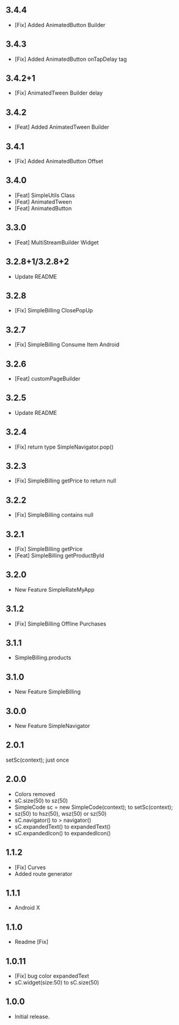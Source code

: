 ##  3.4.4
* [Fix] Added AnimatedButton Builder

##  3.4.3
* [Fix] Added AnimatedButton onTapDelay tag

##  3.4.2+1
* [Fix] AnimatedTween Builder delay

##  3.4.2
* [Feat] Added AnimatedTween Builder

##  3.4.1
* [Fix] Added AnimatedButton Offset

##  3.4.0
* [Feat] SimpleUtils Class
* [Feat] AnimatedTween
* [Feat] AnimatedButton

##  3.3.0
* [Feat] MultiStreamBuilder Widget

##  3.2.8+1/3.2.8+2
* Update README

## 3.2.8
* [Fix] SimpleBilling ClosePopUp

## 3.2.7
* [Fix] SimpleBilling Consume Item Android

## 3.2.6
* [Feat] customPageBuilder

## 3.2.5
* Update README

## 3.2.4
* [Fix] return type SimpleNavigator.pop()

## 3.2.3
* [Fix] SimpleBilling getPrice to return null

## 3.2.2
* [Fix] SimpleBilling contains null

## 3.2.1
* [Fix] SimpleBilling getPrice
* [Feat] SimpleBilling getProductById

## 3.2.0
* New Feature SimpleRateMyApp

## 3.1.2
* [Fix] SimpleBilling Offline Purchases

## 3.1.1
* SimpleBilling.products

## 3.1.0
* New Feature SimpleBilling

## 3.0.0
* New Feature SimpleNavigator

## 2.0.1
setSc(context); just once

## 2.0.0
* Colors removed
* sC.size(50) to sz(50)
* SimpleCode sc = new SimpleCode(context); to setSc(context);
* sz(50) to  hsz(50), wsz(50) or sz(50)
* sC.navigator() to > navigator()
* sC.expandedText() to expandedText()
* sC.expandedIcon() to expandedIcon()

## 1.1.2

* [Fix] Curves
* Added route generator

## 1.1.1

* Android X

## 1.1.0

* Readme [Fix]

## 1.0.11

* [Fix] bug color expandedText
* sC.widget(size:50) to sC.size(50)

## 1.0.0

* Initial release.
